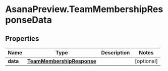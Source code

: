# AsanaPreview.TeamMembershipResponseData

## Properties
Name | Type | Description | Notes
------------ | ------------- | ------------- | -------------
**data** | [**TeamMembershipResponse**](TeamMembershipResponse.md) |  | [optional] 
